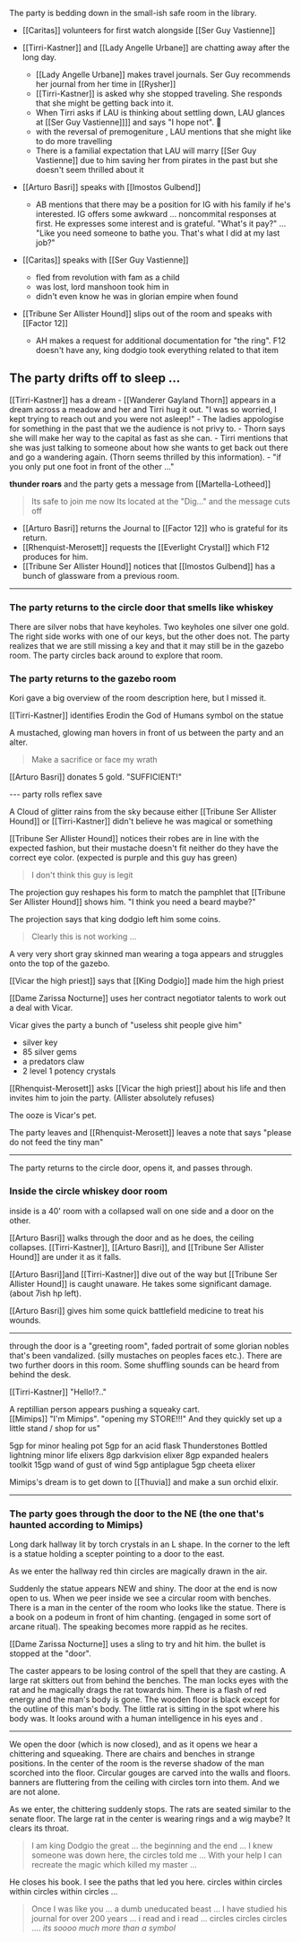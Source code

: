 The party is bedding down in the small-ish safe room in the library.

- [[Caritas]] volunteers for first watch alongside [[Ser Guy Vastienne]]
- [[Tirri-Kastner]] and [[Lady Angelle Urbane]] are chatting away after the long day. 
	- [[Lady Angelle Urbane]]  makes travel journals.  Ser Guy recommends her journal from her time in [[Rysher]]
	- [[Tirri-Kastner]] is asked why she stopped traveling.  She responds that she might be getting back into it.
	- When Tirri asks if LAU is thinking about settling down, LAU glances at [[Ser Guy Vastienne]]]] and says "I hope not".  😬
	- with the reversal of premogeniture , LAU mentions that she might like to do more travelling
	- There is a familial expectation that LAU will marry [[Ser Guy Vastienne]] due to him saving her from pirates in the past but she doesn't seem thrilled about it
- [[Arturo Basri]] speaks with [[Imostos Gulbend]]
	- AB mentions that there may be a position for IG with his family if he's interested.  IG offers some awkward ... noncommital responses at first.  He expresses some interest and is grateful.  "What's it pay?" ... "Like you need someone to bathe you. That's what I did at my last job?"

- [[Caritas]] speaks with [[Ser Guy Vastienne]] 
	- fled from revolution with fam as a child
	- was lost, lord manshoon took him in
	- didn't even know he was in glorian empire when found

- [[Tribune Ser Allister Hound]] slips out of the room and speaks with [[Factor 12]]
	- AH makes a request for additional documentation for "the ring".  F12 doesn't have any, king dodgio took everything related to that item

## The party drifts off to sleep ...

[[Tirri-Kastner]] has a dream 
	- [[Wanderer Gayland Thorn]] appears in a dream across a meadow and her and Tirri hug it out.  "I was so worried, I kept trying to reach out and you were not asleep!"
	- The ladies appologise for something in the past that we the audience is not privy to.
	- Thorn says she will make her way to the capital as fast as she can.
	- Tirri mentions that she was just talking to someone about how she wants to get back out there and go a wandering again. (Thorn seems thrilled by this information).
	- "if you only put one foot in front of the other ..."

**thunder roars** and the party gets a message from [[Martella-Lotheed]]

> Its safe to join me now Its located at the "Dig..." and the message cuts off

- [[Arturo Basri]] returns the Journal to [[Factor 12]] who is grateful for its return.
- [[Rhenquist-Merosett]] requests the [[Everlight Crystal]] which F12 produces for him.
- [[Tribune Ser Allister Hound]] notices that [[Imostos Gulbend]] has a bunch of glassware from a previous room.


---
### The party returns to the circle door that smells like whiskey

There are silver nobs that have keyholes.  Two keyholes one silver one gold.  The right side works with one of our keys, but the other does not.  The party realizes that we are still missing a key and that it may still be in the gazebo room.   The party circles back around to explore that room.


### The party returns to the gazebo room
Kori gave a big overview of the room description here, but I missed it.

[[Tirri-Kastner]] identifies Erodin the God of Humans symbol on the statue

A mustached, glowing man hovers in front of us between the party and an alter. 
> Make a sacrifice or face my wrath

[[Arturo Basri]] donates 5 gold.  "SUFFICIENT!"

--- party rolls reflex save

A Cloud of glitter rains from the sky because either [[Tribune Ser Allister Hound]] or [[Tirri-Kastner]] didn't believe he was magical or something

[[Tribune Ser Allister Hound]] notices their robes are in line with the expected fashion, but their mustache doesn't fit neither do they have the correct eye color.  (expected is purple and this guy has green)

> I don't think this guy is legit

The projection guy reshapes his form to match the pamphlet that [[Tribune Ser Allister Hound]] shows him.  "I think you need a beard maybe?"

The projection says that king dodgio left him some coins.
> Clearly this is not working ...

A very very short gray skinned man wearing a toga appears and struggles onto the top of the gazebo.

[[Vicar the high priest]] says that [[King Dodgio]] made him the high priest

[[Dame Zarissa Nocturne]] uses her contract negotiator talents to work out a deal with Vicar.  

Vicar gives the party a bunch of "useless shit people give him"
- silver key
- 85 silver gems
- a predators claw
- 2 level 1 potency crystals

[[Rhenquist-Merosett]] asks [[Vicar the high priest]] about his life and then invites him to join the party.  (Allister absolutely refuses)

The ooze is Vicar's pet.

The party leaves and [[Rhenquist-Merosett]] leaves a note that says "please do not feed the tiny man"

---
The party returns to the circle door, opens it, and passes through.

### Inside the circle whiskey door room
inside is a 40' room with a collapsed wall on one side and a door on the other.

[[Arturo Basri]] walks through the door and as he does, the ceiling collapses. [[Tirri-Kastner]], [[Arturo Basri]], and [[Tribune Ser Allister Hound]] are under it as it falls.

[[Arturo Basri]]and [[Tirri-Kastner]] dive out of the way but [[Tribune Ser Allister Hound]] is caught unaware.  He takes some significant damage. (about 7ish hp left).

[[Arturo Basri]] gives him some quick battlefield medicine to treat his wounds.

---
through the door is a "greeting room", faded portrait of some glorian nobles that's been vandalized. (silly mustaches on peoples faces etc.).  There are two further doors in this room.  Some shuffling sounds can be heard from behind the desk.

[[Tirri-Kastner]] "Hello!?.."

A reptillian person appears pushing a squeaky cart.  
[[Mimips]] "I'm Mimips".
"opening my STORE!!!"  And they quickly set up a little stand / shop for us"

5gp for minor healing pot
5gp for an acid flask
Thunderstones
Bottled lightning
minor life elixers
8gp darkvision elixer
8gp expanded healers toolkit
15gp wand of gust of wind
5gp antiplague
5gp cheeta elixer

Mimips's dream is to get down to [[Thuvia]] and make a sun orchid elixir.

---
### The party goes through the door to the NE (the one that's haunted according to Mimips)
Long dark hallway lit by torch crystals in an L shape.  In the corner to the left is a statue holding a scepter pointing to a door to the east.

As we enter the hallway red thin circles are magically drawn in the air.

Suddenly the statue appears NEW and shiny.  The door at the end is now open to us.  When we peer inside we see a circular room with benches.   There is a man in the center of the room who looks like the statue.  There is a book on a podeum in front of him chanting.  (engaged in some sort of arcane ritual).  The speaking becomes more rappid as he recites.

[[Dame Zarissa Nocturne]] uses a sling to try and hit him.  the bullet is stopped at the "door".

The caster appears to be losing control of the spell that they are casting.  A large rat skitters out from behind the benches.  The man locks eyes with the rat and he magically drags the rat towards him.  There is a flash of red energy and the man's body is gone.  The wooden floor is black except for the outline of this man's body.  The little rat is sitting in the spot where his body was.  It looks around with a human intelligence in his eyes and .

---

We open the door (which is now closed), and as it opens we hear a chittering and squeaking.  There are chairs and benches in strange positions.  In the center of the room is the reverse shadow of the man scorched into the floor.  Circular gouges are carved into the walls and floors.  banners are fluttering from the ceiling with circles torn into them.  And we are not alone.

As we enter, the chittering suddenly stops.  The rats are seated similar to the senate floor.  The large rat in the center is wearing rings and a wig maybe?  It clears its throat.

> I am king Dodgio the great ... the beginning and the end ... I knew someone was down here, the circles told me ...   With your help I can recreate the magic which killed my master ... 

He closes his book.   I see the paths that led you here.  circles within circles within circles within circles ... 

> Once I was like you ... a dumb uneducated beast ... I have studied his journal for over 200 years ... i read and i read ... circles circles circles .... _its soooo much more than a symbol_



